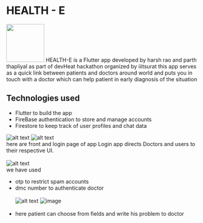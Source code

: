 # HEALTH - E
<img src="https://i.imgur.com/Psax3Iq.png" width="100" height="100"/> 
HEALTH-E is a Flutter app developed by harsh rao and parth thapliyal as part of devHeat hackathon organized by iiitsurat
this app serves as a quick link between patients and doctors around world and puts you in touch with a doctor which can help patient in early diagnosis of the situation

## Technologies used
- Flutter to build the app
- FireBase authentication to store and manage accounts
- Firestore to keep track of user profiles and chat data

![alt text](https://i.imgur.com/H3qg6nJ.png) ![alt text](https://i.imgur.com/DmDu30X.png)<br />
here are front and login page of app Login app directs Doctors and users to their respective UI.<br /><br />
![alt text](https://i.imgur.com/TnLVTB2.png)<br />
we have used <br />
- otp to restrict spam accounts
- dmc number to authenticate doctor
<br /><br />
![alt text](https://i.imgur.com/gCwBrYo.png) ![image](https://user-images.githubusercontent.com/75796695/141695211-31c16f49-297e-49d6-b700-b077ffb4f4dd.png)
<br /><br />
- here patient can choose from fields and write his problem to doctor
